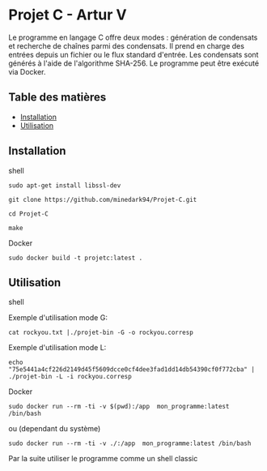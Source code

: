 # Projet C - Artur V

Le programme en langage C offre deux modes : génération de condensats et recherche de chaînes parmi des condensats. Il prend en charge des entrées depuis un fichier ou le flux standard d'entrée. Les condensats sont générés à l'aide de l'algorithme SHA-256. Le programme peut être exécuté via Docker. 


## Table des matières

- [Installation](#installation)
- [Utilisation](#utilisation)


## Installation

shell

    sudo apt-get install libssl-dev 

    git clone https://github.com/minedark94/Projet-C.git

    cd Projet-C

    make

Docker

    sudo docker build -t projetc:latest .

## Utilisation

shell

Exemple d'utilisation mode G: 

    cat rockyou.txt |./projet-bin -G -o rockyou.corresp

Exemple d'utilisation mode L: 

    echo "75e5441a4cf226d2149d45f5609dcce0cf4dee3fad1dd14db54390cf0f772cba" | ./projet-bin -L -i rockyou.corresp


Docker

    sudo docker run --rm -ti -v $(pwd):/app  mon_programme:latest /bin/bash

ou (dependant du système)

    sudo docker run --rm -ti -v ./:/app  mon_programme:latest /bin/bash


Par la suite utiliser le programme comme un shell classic


